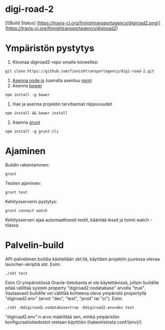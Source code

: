digi-road-2
===========


[![Build Status] (https://travis-ci.org/finnishtransportagency/digiroad2.png)]
(https://travis-ci.org/finnishtransportagency/digiroad2)


Ympäristön pystytys
===================

1. Kloonaa digiroad2-repo omalle koneellesi

  ```
  git clone https://github.com/finnishtransportagency/digi-road-2.git
  ```

1. [Asenna node.js](http://howtonode.org/how-to-install-nodejs) (samalla asentuu [npm](https://npmjs.org/))
1. Asenna [bower](https://github.com/bower/bower)

  ```
  npm install -g bower
  ```

1. Hae ja asenna projektin tarvitsemat riippuvuudet

  ```
  npm install && bower install
  ```

1. Asenna [grunt](http://gruntjs.com/getting-started)

  ```
  npm install -g grunt-cli
  ```

Ajaminen
========

Buildin rakentaminen: 
```
grunt
```

Testien ajaminen:
```
grunt test
```

Kehitysserverin pystytys:
```
grunt connect watch
```
Kehitysserveri ajaa automaattisesti testit, kääntää lessit ja toimii watch -tilassa.


Palvelin-build
==============

API-palvelimen buildia käsitellään sbt:llä, käyttäen projektin juuressa olevaa launcher-skriptiä sbt. Esim.

```
./sbt test
```

Esim CI-ympäristössä Oracle-tietokanta ei ole käytettävissä, jolloin buildille pitää välittää system property "digiroad2.nodatabase" arvolla "true".
Vastaavasti buildille voi välittää kohteena oleva ympäristö propertyllä "digiroad2.env" (arvot "dev", "test", "prod" tai "ci"). Esim.

```
./sbt -Ddigiroad2.nodatabase=true -Ddigiroad2.env=dev test
```

"digiroad2.env":n arvo määrittää sen, minkä ympäristön konfiguraatiotiedostot otetaan käyttöön (hakemistosta conf/(env)/)